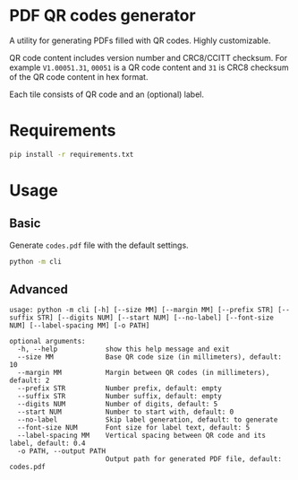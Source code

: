 PDF QR codes generator
=====

A utility for generating PDFs filled with QR codes. Highly customizable.

QR code content includes version number and CRC8/CCITT checksum. For example `V1.00051.31`, `00051` is a QR code content and `31` is CRC8 checksum of the QR code content in hex format.

Each tile consists of QR code and an (optional) label.

# Requirements

```sh
pip install -r requirements.txt
```

# Usage

## Basic

Generate `codes.pdf` file with the default settings.

```sh
python -m cli
```

## Advanced

```
usage: python -m cli [-h] [--size MM] [--margin MM] [--prefix STR] [--suffix STR] [--digits NUM] [--start NUM] [--no-label] [--font-size NUM] [--label-spacing MM] [-o PATH]

optional arguments:
  -h, --help            show this help message and exit
  --size MM             Base QR code size (in millimeters), default: 10
  --margin MM           Margin between QR codes (in millimeters), default: 2
  --prefix STR          Number prefix, default: empty
  --suffix STR          Number suffix, default: empty
  --digits NUM          Number of digits, default: 5
  --start NUM           Number to start with, default: 0
  --no-label            Skip label generation, default: to generate
  --font-size NUM       Font size for label text, default: 5
  --label-spacing MM    Vertical spacing between QR code and its label, default: 0.4
  -o PATH, --output PATH
                        Output path for generated PDF file, default: codes.pdf
```
